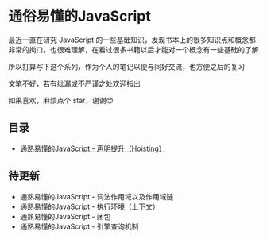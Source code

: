# 通俗易懂的JavaScript

最近一直在研究 JavaScript 的一些基础知识，发现书本上的很多知识点和概念都非常的拗口，也很难理解，在看过很多书籍以后才能对一个概念有一些基础的了解

所以打算写下这个系列，作为个人的笔记以便与同好交流，也方便之后的复习

文笔不好，若有纰漏或不严谨之处欢迎指出

如果喜欢，麻烦点个 star，谢谢:blush:

## 目录
- [通熟易懂的JavaScript - 声明提升（Hoisting）](https://github.com/Sumi-Sakura/JavaScript-Notes/issues/1)

## 待更新
- 通熟易懂的JavaScript - 词法作用域以及作用域链
- 通熟易懂的JavaScript - 执行环境（上下文）
- 通熟易懂的JavaScript - 闭包
- 通熟易懂的JavaScript - 引擎查询机制
